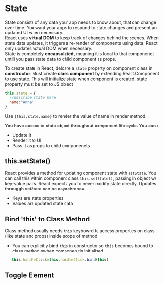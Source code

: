 # State 
State consists of any data your app needs to know about, that can change over time. You want your apps to respond to state changes and present an updated UI when necessary. </br>
React uses **virtual DOM** to keep track of changes behind the scenes. When state data updates, it triggers a re-render of components using data. React only updates actual DOM when necessary.</br>
State is completely **encapsulated,** meaning it is local to that componenet untill you pass state data to child component as props. 

To create state in React, delcare a `state` property on component class in **constructor**. Must create **class component** by extending React.Component to use state. This will initialize state when component is created. state property must be set to JS object
```jsx
this.state = {
  //describe state here
  name:"Anna"
}
```
Use `{this.state.name}` to render the value of name in render method

You have access to state object throughout component life cycle. You can :
- Update it
- Render it to UI
- Pass it as props to child componenets

## this.setState()
React provides a method for updating component state with `setState`. You can call this within component class `this.setState()`, passing in object w/ key-value pairs. React expects you to never modify state directly. Updates througgh setState can be asynchronou. 
- Keys are state properties 
- Values are updated state data 

## Bind 'this' to Class Method
Class method usually needs `this` keybowrd to access properties on class (like state and props) inside scope of method. 
- You can explicitly bind `this` in constructor so `this` becomes bound to  class method swhen componen tis initialized. 
```jsx
   this.handleClick=this.handleClick.bind(this)
```

## Toggle Element